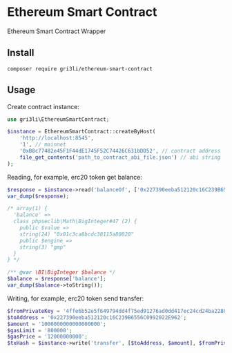 
Ethereum Smart Contract
===

Ethereum Smart Contract Wrapper

Install
------------
```
composer require gri3li/ethereum-smart-contract
```


Usage
-----

Create contract instance:

```php
use gri3li\EthereumSmartContract;

$instance = EthereumSmartContract::createByHost(
    'http://localhost:8545',
    '1', // mainnet
    '0xB8c77482e45F1F44dE1745F52C74426C631bDD52', // contract address
    file_get_contents('path_to_contract_abi_file.json') // abi string
);
```

Reading, for example, erc20 token get balance:

```php
$response = $instance->read('balanceOf', ['0x227390eeba512120c16C239B6556C0992022E961']);
var_dump($response);

/* array(1) {
  'balance' =>
  class phpseclib\Math\BigInteger#47 (2) {
    public $value =>
    string(24) "0x01c3ca8bcdc38115a80020"
    public $engine =>
    string(3) "gmp"
  }
} */

/** @var \BI\BigInteger $balance */
$balance = $response['balance'];
var_dump($balance->toString());

```

Writing, for example, erc20 token send transfer:

```php        
$fromPrivateKey = '4ffe6b52e5f649794dd4f75ed91276ad0dd417ec24cd24ba22802ea50e9d34fd';
$toAddress = '0x227390eeba512120c16C239B6556C0992022E962';
$amount = '1000000000000000000';
$gasLimit = '800000';
$gasPrice = '12000000000';
$txHash = $instance->write('transfer', [$toAddress, $amount], $fromPrivateKey, $gasPrice, $gasLimit);
```
